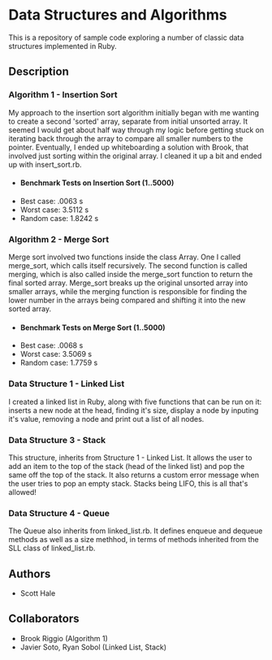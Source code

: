 # Data Structures and Algorithms
This is a repository of sample code exploring a number of classic data structures implemented in Ruby.

## Description
### Algorithm 1 - Insertion Sort
My approach to the insertion sort algorithm initially began with me wanting to create a second 'sorted' array, separate from initial unsorted array. It seemed I would get about half way through my logic before getting stuck on iterating back through the array to compare all smaller numbers to the pointer. Eventually, I ended up whiteboarding a solution with Brook, that involved just sorting within the original array. I cleaned it up a bit and ended up with insert_sort.rb.

- #### Benchmark Tests on Insertion Sort (1..5000)
- Best case: .0063 s
- Worst case: 3.5112 s
- Random case: 1.8242 s


### Algorithm 2 - Merge Sort
Merge sort involved two functions inside the class Array. One I called merge_sort, which calls itself recursively. The second function is called merging, which is also called inside the merge_sort function to return the final sorted array. Merge_sort breaks up the original unsorted array into smaller arrays, while the merging function is responsible for finding the lower number in the arrays being compared and shifting it into the new sorted array.

- #### Benchmark Tests on Merge Sort (1..5000)
- Best case: .0068 s
- Worst case: 3.5069 s
- Random case: 1.7759 s

### Data Structure 1 - Linked List
I created a linked list in Ruby, along with five functions that can be run on it: inserts a new node at the head, finding it's size, display a node by inputing it's value, removing a node and print out a list of all nodes.

### Data Structure 3 - Stack
This structure, inherits from Structure 1 - Linked List. It allows the user to add an item to the top of the stack (head of the linked list) and pop the same off the top of the stack. It also returns a custom error message when the user tries to pop an empty stack. Stacks being LIFO, this is all that's allowed!

### Data Structure 4 - Queue
The Queue also inherits from linked_list.rb. It defines enqueue and dequeue methods as well as a size methhod, in terms of methods inherited from the SLL class of linked_list.rb.

## Authors
* Scott Hale

## Collaborators
* Brook Riggio (Algorithm 1)
* Javier Soto, Ryan Sobol (Linked List, Stack)

